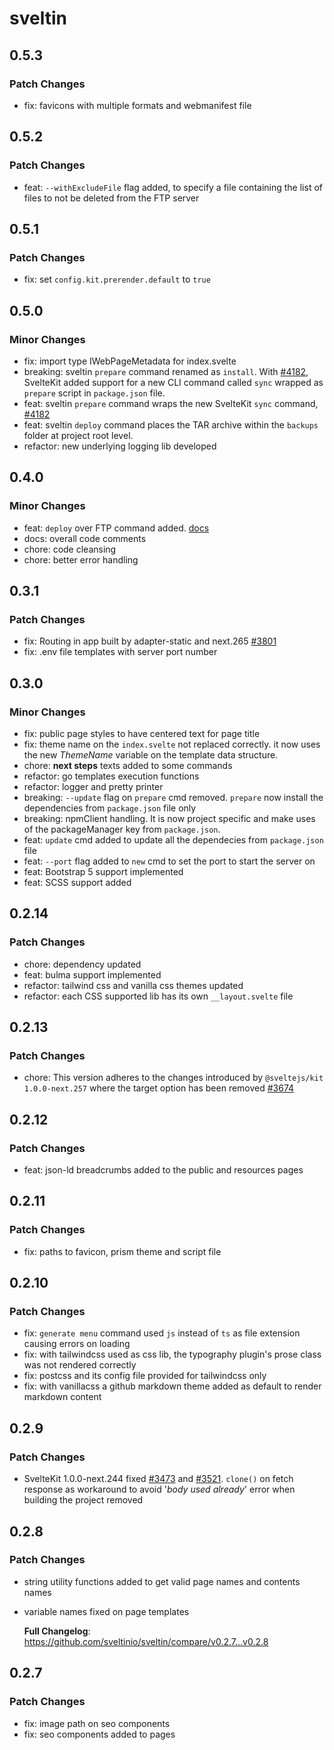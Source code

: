 # sveltin

## 0.5.3

### Patch Changes

- fix: favicons with multiple formats and webmanifest file

## 0.5.2

### Patch Changes

- feat: `--withExcludeFile` flag added, to specify a file containing the list of files to not be deleted from the FTP server

## 0.5.1

### Patch Changes

- fix: set `config.kit.prerender.default` to `true`

## 0.5.0

### Minor Changes

- fix: import type IWebPageMetadata for index.svelte
- breaking: sveltin `prepare` command renamed as `install`. With [#4182](https://github.com/sveltejs/kit/pull/4182), SvelteKit added support for a new CLI command called `sync` wrapped as `prepare` script in `package.json` file.
- feat: sveltin `prepare` command wraps the new SvelteKit `sync` command, [#4182](https://github.com/sveltejs/kit/pull/4182)
- feat: sveltin `deploy` command places the TAR archive within the `backups` folder at project root level.
- refactor: new underlying logging lib developed

## 0.4.0

### Minor Changes

- feat: `deploy` over FTP command added. [docs](https://docs.sveltin.io/cli/deploy)
- docs: overall code comments
- chore: code cleansing
- chore: better error handling

## 0.3.1

### Patch Changes

- fix: Routing in app built by adapter-static and next.265 [#3801](https://github.com/sveltejs/kit/pull/3801)
- fix: .env file templates with server port number

## 0.3.0

### Minor Changes

- fix: public page styles to have centered text for page title
- fix: theme name on the `index.svelte` not replaced correctly. it now uses the new _ThemeName_ variable on the template data structure.
- chore: **next steps** texts added to some commands
- refactor: go templates execution functions
- refactor: logger and pretty printer
- breaking: `--update` flag on `prepare` cmd removed. `prepare` now install the dependencies from `package.json` file only
- breaking: npmClient handling. It is now project specific and make uses of the packageManager key from `package.json`.
- feat: `update` cmd added to update all the dependecies from `package.json` file
- feat: `--port` flag added to `new` cmd to set the port to start the server on
- feat: Bootstrap 5 support implemented
- feat: SCSS support added

## 0.2.14

### Patch Changes

- chore: dependency updated
- feat: bulma support implemented
- refactor: tailwind css and vanilla css themes updated
- refactor: each CSS supported lib has its own `__layout.svelte` file

## 0.2.13

### Patch Changes

- chore: This version adheres to the changes introduced by `@sveltejs/kit 1.0.0-next.257` where the target option has been removed [#3674](https://github.com/sveltejs/kit/pull/3674)

## 0.2.12

### Patch Changes

- feat: json-ld breadcrumbs added to the public and resources pages

## 0.2.11

### Patch Changes

- fix: paths to favicon, prism theme and script file

## 0.2.10

### Patch Changes

- fix: `generate menu` command used `js` instead of `ts` as file extension causing errors on loading
- fix: with tailwindcss used as css lib, the typography plugin's prose class was not rendered correctly
- fix: postcss and its config file provided for tailwindcss only
- fix: with vanillacss a github markdown theme added as default to render markdown content

## 0.2.9

### Patch Changes

- SvelteKit 1.0.0-next.244 fixed [#3473](https://github.com/sveltejs/kit/issues/3473) and [#3521](https://github.com/sveltejs/kit/pull/3521). `clone()` on fetch response as workaround to avoid '_body used already_' error when building the project removed

## 0.2.8

### Patch Changes

- string utility functions added to get valid page names and contents names
- variable names fixed on page templates

  **Full Changelog**: https://github.com/sveltinio/sveltin/compare/v0.2.7...v0.2.8

## 0.2.7

### Patch Changes

- fix: image path on seo components
- fix: seo components added to pages
